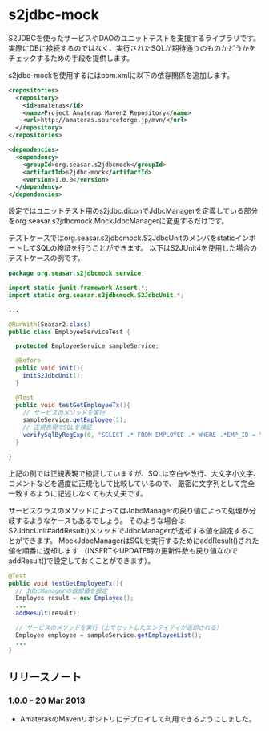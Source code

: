 s2jdbc-mock
=================

S2JDBCを使ったサービスやDAOのユニットテストを支援するライブラリです。
実際にDBに接続するのではなく、実行されたSQLが期待通りのものかどうかをチェックするための手段を提供します。

s2jdbc-mockを使用するにはpom.xmlに以下の依存関係を追加します。

```xml
<repositories>
  <repository>
    <id>amateras</id>
    <name>Project Amateras Maven2 Repository</name>
    <url>http://amateras.sourceforge.jp/mvn/</url>
  </repository>
</repositories>

<dependencies>
  <dependency>
    <groupId>org.seasar.s2jdbcmock</groupId>
    <artifactId>s2jdbc-mock</artifactId>
    <version>1.0.0</version>
  </dependency>
</dependencies>
```

設定ではユニットテスト用のs2jdbc.diconでJdbcManagerを定義している部分をorg.seasar.s2jdbcmock.MockJdbcManagerに変更するだけです。

テストケースではorg.seasar.s2jdbcmock.S2JdbcUnitのメンバをstaticインポートしてSQLの検証を行うことができます。
以下はS2JUnit4を使用した場合のテストケースの例です。

```java
package org.seasar.s2jdbcmock.service;

import static junit.framework.Assert.*;
import static org.seasar.s2jdbcmock.S2JdbcUnit.*;

...

@RunWith(Seasar2.class)
public class EmployeeServiceTest {

  protected EmployeeService sampleService;

  @Before
  public void init(){
    initS2JdbcUnit();
  }

  @Test
  public void testGetEmployeeTx(){
    // サービスのメソッドを実行
    sampleService.getEmployee(1);
    // 正規表現でSQLを検証
    verifySqlByRegExp(0, "SELECT .* FROM EMPLOYEE .* WHERE .*EMP_ID = \\?", 1);
  }

}
```

上記の例では正規表現で検証していますが、SQLは空白や改行、大文字小文字、コメントなどを適度に正規化して比較しているので、
厳密に文字列として完全一致するように記述しなくても大丈夫です。

サービスクラスのメソッドによってはJdbcManagerの戻り値によって処理が分岐するようなケースもあるでしょう。
そのような場合はS2JdbcUnit#addResult()メソッドでJdbcManagerが返却する値を設定することができます。
MockJdbcManagerはSQLを実行するためにaddResult()された値を順番に返却します
（INSERTやUPDATE時の更新件数も戻り値なのでaddResult()で設定しておくことができます）。

```java
@Test
public void testGetEmployeeTx(){
  // JdbcManagerの返却値を設定
  Employee result = new Employee();
  ...
  addResult(result);

  // サービスのメソッドを実行（上でセットしたエンティティが返却される）
  Employee employee = sampleService.getEmployeeList();
  ...
}
```

リリースノート
--------
### 1.0.0 - 20 Mar 2013

* AmaterasのMavenリポジトリにデプロイして利用できるようにしました。
